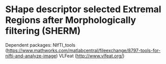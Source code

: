 # SHape descriptor selected Extremal Regions after Morphologically filtering (SHERM)

Dependent packages:
NIfTI_tools (https://www.mathworks.com/matlabcentral/fileexchange/8797-tools-for-nifti-and-analyze-image)
VLFeat (http://www.vlfeat.org/)
